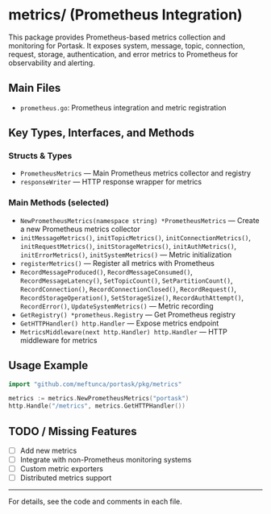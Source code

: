 # metrics/ (Prometheus Integration)

This package provides Prometheus-based metrics collection and monitoring for Portask. It exposes system, message, topic, connection, request, storage, authentication, and error metrics to Prometheus for observability and alerting.

## Main Files
- `prometheus.go`: Prometheus integration and metric registration

## Key Types, Interfaces, and Methods

### Structs & Types
- `PrometheusMetrics` — Main Prometheus metrics collector and registry
- `responseWriter` — HTTP response wrapper for metrics

### Main Methods (selected)
- `NewPrometheusMetrics(namespace string) *PrometheusMetrics` — Create a new Prometheus metrics collector
- `initMessageMetrics()`, `initTopicMetrics()`, `initConnectionMetrics()`, `initRequestMetrics()`, `initStorageMetrics()`, `initAuthMetrics()`, `initErrorMetrics()`, `initSystemMetrics()` — Metric initialization
- `registerMetrics()` — Register all metrics with Prometheus
- `RecordMessageProduced()`, `RecordMessageConsumed()`, `RecordMessageLatency()`, `SetTopicCount()`, `SetPartitionCount()`, `RecordConnection()`, `RecordConnectionClosed()`, `RecordRequest()`, `RecordStorageOperation()`, `SetStorageSize()`, `RecordAuthAttempt()`, `RecordError()`, `UpdateSystemMetrics()` — Metric recording
- `GetRegistry() *prometheus.Registry` — Get Prometheus registry
- `GetHTTPHandler() http.Handler` — Expose metrics endpoint
- `MetricsMiddleware(next http.Handler) http.Handler` — HTTP middleware for metrics

## Usage Example
```go
import "github.com/meftunca/portask/pkg/metrics"

metrics := metrics.NewPrometheusMetrics("portask")
http.Handle("/metrics", metrics.GetHTTPHandler())
```

## TODO / Missing Features
- [ ] Add new metrics
- [ ] Integrate with non-Prometheus monitoring systems
- [ ] Custom metric exporters
- [ ] Distributed metrics support

---

For details, see the code and comments in each file.
